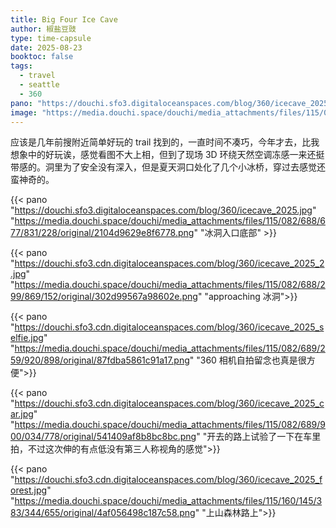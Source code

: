 ```yaml
---
title: Big Four Ice Cave
author: 椒盐豆豉
type: time-capsule
date: 2025-08-23
booktoc: false
tags:
  - travel
  - seattle
  - 360
pano: "https://douchi.sfo3.digitaloceanspaces.com/blog/360/icecave_2025.jpg"
image: "https://media.douchi.space/douchi/media_attachments/files/115/082/688/677/831/228/original/2104d9629e8f6778.png"
---
```


应该是几年前搜附近简单好玩的 trail 找到的，一直时间不凑巧，今年才去，比我想象中的好玩诶，感觉看图不大上相，但到了现场 3D 环绕天然空调冻感一来还挺带感的。洞里为了安全没有深入，但是夏天洞口处化了几个小冰桥，穿过去感觉还蛮神奇的。

<!--more-->

{{< pano "https://douchi.sfo3.digitaloceanspaces.com/blog/360/icecave_2025.jpg" "https://media.douchi.space/douchi/media_attachments/files/115/082/688/677/831/228/original/2104d9629e8f6778.png" "冰洞入口底部" >}}

{{< pano "https://douchi.sfo3.cdn.digitaloceanspaces.com/blog/360/icecave_2025_2.jpg" "https://media.douchi.space/douchi/media_attachments/files/115/082/688/299/869/152/original/302d99567a98602e.png" "approaching 冰洞">}}

{{< pano "https://douchi.sfo3.cdn.digitaloceanspaces.com/blog/360/icecave_2025_selfie.jpg" "https://media.douchi.space/douchi/media_attachments/files/115/082/689/259/920/898/original/87fdba5861c91a17.png" "360 相机自拍留念也真是很方便">}}

{{< pano "https://douchi.sfo3.cdn.digitaloceanspaces.com/blog/360/icecave_2025_car.jpg" "https://media.douchi.space/douchi/media_attachments/files/115/082/689/900/034/778/original/541409af8b8bc8bc.png" "开去的路上试验了一下在车里拍，不过这次伸的有点低没有第三人称视角的感觉">}}

{{< pano "https://douchi.sfo3.cdn.digitaloceanspaces.com/blog/360/icecave_2025_forest.jpg" "https://media.douchi.space/douchi/media_attachments/files/115/160/145/383/344/655/original/4af056498c187c58.png" "上山森林路上">}}